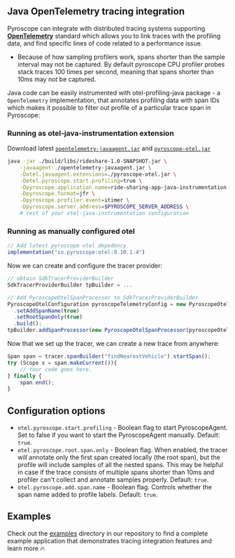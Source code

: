 ## Java OpenTelemetry tracing integration

Pyroscope can integrate with distributed tracing systems supporting [**OpenTelemetry**](https://opentelemetry.io/docs/instrumentation/java/getting-started/) standard which allows you to
link traces with the profiling data, and find specific lines of code related to a performance issue.


* Because of how sampling profilers work, spans shorter than the sample interval may not be captured. By default pyroscope CPU profiler probes stack traces 100 times per second, meaning that spans shorter than 10ms may not be captured.


Java code can be easily instrumented with otel-profiling-java package -
a `OpenTelemetry` implementation, that annotates profiling data with span IDs which makes it possible to filter
out profile of a particular trace span in Pyroscope:

### Running as otel-java-instrumentation extension
Download latest [`opentelemetry-javaagent.jar`](https://github.com/open-telemetry/opentelemetry-java-instrumentation/releases) and [`pyroscope-otel.jar`](https://maven.org/maven2/io/pyroscope/otel)
```bash
java -jar ./build/libs/rideshare-1.0-SNAPSHOT.jar \
    -javaagent:./opentelemetry-javaagent.jar \
    -Dotel.javaagent.extensions=./pyroscope-otel.jar \
    -Dotel.pyroscope.start.profiling=true \
    -Dpyroscope.application.name=ride-sharing-app-java-instrumentation  \
    -Dpyroscope.format=jfr \
    -Dpyroscope.profiler.event=itimer \
    -Dpyroscope.server.address=$PYROSCOPE_SERVER_ADDRESS \
    # rest of your otel-java-instrumentation configuration
```

### Running as manually configured otel

```javascript
// Add latest pyroscope otel depedency
implementation("io.pyroscope:otel:0.10.1.4")
```

Now we can create and configure the tracer provider:
```javascript
// obtain SdkTracerProviderBuilder
SdkTracerProviderBuilder tpBuilder = ... 

// Add PyroscopeOtelSpanProcessor to SdkTracerProviderBuilder
PyroscopeOtelConfiguration pyroscopeTelemetryConfig = new PyroscopeOtelConfiguration.Builder()
  .setAddSpanName(true)
  .setRootSpanOnly(true)
  .build();
tpBuilder.addSpanProcessor(new PyroscopeOtelSpanProcessor(pyroscopeOtelConfig));
```

Now that we set up the tracer, we can create a new trace from anywhere:
```javascript
Span span = tracer.spanBuilder("findNearestVehicle").startSpan();
try (Scope s = span.makeCurrent()){
    // Your code goes here.
} finally {
    span.end();
}
```

## Configuration options
- `otel.pyroscope.start.profiling` - Boolean flag to start PyroscopeAgent. Set to false if you want to start the PyroscopeAgent manually. Default: `true`.
- `otel.pyroscope.root.span.only` - Boolean flag. When enabled, the tracer will annotate only the first span created locally
(the root span), but the profile will include samples of all the nested spans. This may be helpful in case if the trace
consists of multiple spans shorter than 10ms and profiler can't collect and annotate samples properly. Default: `true`.
- `otel.pyroscope.add.span.name` - Boolean flag. Controls whether the span name added to profile labels. Default: `true`.

## Examples

Check out the [examples](https://github.com/grafana/pyroscope/tree/main/examples/tracing/tempo) directory in our repository to
find a complete example application that demonstrates tracing integration features and learn more 🔥
